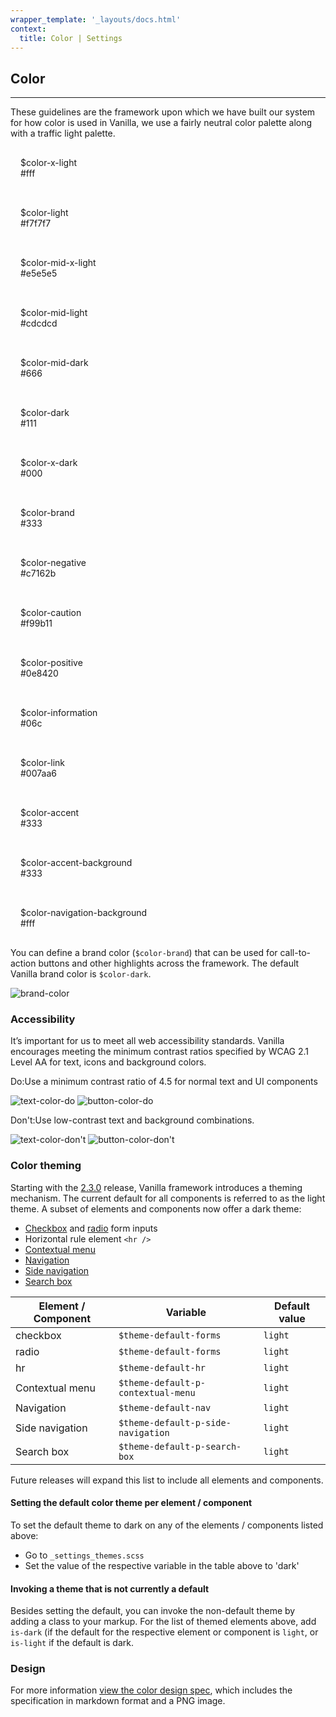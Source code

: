 ```yaml
---
wrapper_template: '_layouts/docs.html'
context:
  title: Color | Settings
---
```


## Color

<hr>

These guidelines are the framework upon which we have built our system for how color is used in Vanilla, we use a fairly neutral color palette along with a traffic light palette.

<div class="p-strip is-shallow">
  <div class="row">
    <div class="col-2 p-card u-no-padding">
      <div class="p-strip is-shallow is-bordered" style="background-color: #fff"></div>
      <p class="p-card__content u-no-margin" style="padding: 1rem">
        $color-x-light<br><span class="p-muted-heading">#fff</span>
      </p>
    </div>
    <div class="col-2 p-card u-no-padding">
      <div class="p-strip is-shallow is-bordered" style="background-color: #f7f7f7"></div>
      <p class="p-card__content u-no-margin" style="padding: 1rem">
        $color-light<br><span class="p-muted-heading">#f7f7f7</span>
      </p>
    </div>
    <div class="col-2 p-card u-no-padding">
      <div class="p-strip is-shallow is-bordered" style="background-color: #e5e5e5"></div>
      <p class="p-card__content u-no-margin" style="padding: 1rem">
        $color-mid-x-light<br><span class="p-muted-heading">#e5e5e5</span>
      </p>
    </div>
    <div class="col-2 p-card u-no-padding">
      <div class="p-strip is-shallow is-bordered" style="background-color: #cdcdcd"></div>
      <p class="p-card__content u-no-margin" style="padding: 1rem">
        $color-mid-light<br><span class="p-muted-heading">#cdcdcd</span>
      </p>
    </div>
  </div>
  <div class="row">
    <div class="col-2 p-card u-no-padding">
      <div class="p-strip is-shallow is-bordered" style="background-color: #666"></div>
      <p class="p-card__content u-no-margin" style="padding: 1rem">
        $color-mid-dark<br><span class="p-muted-heading">#666</span>
      </p>
    </div>
    <div class="col-2 p-card u-no-padding">
      <div class="p-strip is-shallow is-bordered" style="background-color: #111"></div>
      <p class="p-card__content u-no-margin" style="padding: 1rem">
        $color-dark<br><span class="p-muted-heading">#111</span>
      </p>
    </div>
    <div class="col-2 p-card u-no-padding">
      <div class="p-strip is-shallow is-bordered" style="background-color: #000"></div>
      <p class="p-card__content u-no-margin" style="padding: 1rem">
        $color-x-dark<br><span class="p-muted-heading">#000</span>
      </p>
    </div>
    <div class="col-2 p-card u-no-padding">
      <div class="p-strip is-shallow is-bordered" style="background-color: #333"></div>
      <p class="p-card__content u-no-margin" style="padding: 1rem">
        $color-brand<br><span class="p-muted-heading">#333</span>
      </p>
    </div>
  </div>
  <div class="row">
    <div class="col-2 p-card u-no-padding">
      <div class="p-strip is-shallow is-bordered" style="background-color: #c7162b"></div>
      <p class="p-card__content u-no-margin" style="padding: 1rem">
        $color-negative<br><span class="p-muted-heading">#c7162b</span>
      </p>
    </div>
    <div class="col-2 p-card u-no-padding">
      <div class="p-strip is-shallow is-bordered" style="background-color: #f99b11"></div>
      <p class="p-card__content u-no-margin" style="padding: 1rem">
        $color-caution<br><span class="p-muted-heading">#f99b11</span>
      </p>
    </div>
    <div class="col-2 p-card u-no-padding">
      <div class="p-strip is-shallow is-bordered" style="background-color: #0e8420"></div>
      <p class="p-card__content u-no-margin" style="padding: 1rem">
        $color-positive<br><span class="p-muted-heading">#0e8420</span>
      </p>
    </div>
    <div class="col-2 p-card u-no-padding">
      <div class="p-strip is-shallow is-bordered" style="background-color: #06c"></div>
      <p class="p-card__content u-no-margin" style="padding: 1rem">
        $color-information<br><span class="p-muted-heading">#06c</span>
      </p>
    </div>
  </div>
  <div class="row">
    <div class="col-2 p-card u-no-padding">
      <div class="p-strip is-shallow is-bordered" style="background-color: #007aa6"></div>
      <p class="p-card__content u-no-margin" style="padding: 1rem">
        $color-link<br><span class="p-muted-heading">#007aa6</span>
      </p>
    </div>
    <div class="col-2 p-card u-no-padding">
      <div class="p-strip is-shallow is-bordered" style="background-color: #333"></div>
      <p class="p-card__content u-no-margin" style="padding: 1rem">
        $color-accent<br><span class="p-muted-heading">#333</span>
      </p>
    </div>
    <div class="col-2 p-card u-no-padding">
      <div class="p-strip is-shallow is-bordered" style="background-color: #333"></div>
      <p class="p-card__content u-no-margin" style="padding: 1rem">
        $color-accent-background<br><span class="p-muted-heading">#333</span>
      </p>
    </div>
    <div class="col-2 p-card u-no-padding">
      <div class="p-strip is-shallow is-bordered" style="background-color: #fff"></div>
      <p class="p-card__content u-no-margin" style="padding: 1rem">
        $color-navigation-background<br><span class="p-muted-heading">#fff</span>
      </p>
    </div>
  </div>
</div>

You can define a brand color (`$color-brand`) that can be used for call-to-action buttons and other highlights across the framework. The default Vanilla brand color is `$color-dark`.

<img class="p-image--bordered" src="https://assets.ubuntu.com/v1/7446a44a-basics-brand-color.png" alt="brand-color">

### Accessibility

It’s important for us to meet all web accessibility standards. Vanilla encourages meeting the minimum contrast ratios specified by WCAG 2.1 Level AA for text, icons and background colors.

<div class="p-strip is-shallow">
  <div class="row">
     <div class="col-4">
       <div class="p-notification--positive">
        <p class="p-notification__response"><span class="p-notification__status">Do:</span>Use a minimum contrast ratio of 4.5 for normal text and UI components</p>
       </div>
       <img class="p-image--bordered" src="https://assets.ubuntu.com/v1/e1183cd5-basics-text-color-do.png" alt="text-color-do">
       <img class="p-image--bordered" src="https://assets.ubuntu.com/v1/92607803-basics-button-color-do.png" alt="button-color-do">
     </div>
    <div class="col-4">
      <div class="p-notification--negative">
        <p class="p-notification__response"><span class="p-notification__status">Don't:</span>Use low-contrast text and background combinations.</p>
      </div>
      <img class="p-image--bordered" src="https://assets.ubuntu.com/v1/66aa056d-basics-text-color-don%27t.png" alt="text-color-don't">
      <img class="p-image--bordered" src="https://assets.ubuntu.com/v1/0929f834-basics-button-color-don%27t.png" alt="button-color-don't">
    </div>
  </div>
</div>

### Color theming

Starting with the [2.3.0](https://github.com/canonical-web-and-design/vanilla-framework/releases/tag/v2.3.0) release, Vanilla framework introduces a theming mechanism. The current default for all components is referred to as the light theme. A subset of elements and components now offer a dark theme:

- [Checkbox](/docs/base/forms#checkbox) and [radio](/docs/base/forms#radio-button) form inputs
- Horizontal rule element `<hr />`
- [Contextual menu](/docs/patterns/contextual-menu)
- [Navigation](/docs/patterns/navigation)
- [Side navigation](/docs/patterns/navigation#side-navigation)
- [Search box](/docs/patterns/search-box)

| Element / Component | Variable                           | Default value |
| ------------------- | ---------------------------------- | ------------- |
| checkbox            | `$theme-default-forms`             | `light`       |
| radio               | `$theme-default-forms`             | `light`       |
| hr                  | `$theme-default-hr`                | `light`       |
| Contextual menu     | `$theme-default-p-contextual-menu` | `light`       |
| Navigation          | `$theme-default-nav`               | `light`       |
| Side navigation     | `$theme-default-p-side-navigation` | `light`       |
| Search box          | `$theme-default-p-search-box`      | `light`       |

Future releases will expand this list to include all elements and components.

#### Setting the default color theme per element / component

To set the default theme to dark on any of the elements / components listed above:

- Go to `_settings_themes.scss`
- Set the value of the respective variable in the table above to 'dark'

#### Invoking a theme that is not currently a default

Besides setting the default, you can invoke the non-default theme by adding a class to your markup. For the list of themed elements above, add `is-dark` (if the default for the respective element or component is `light`, or `is-light` if the default is dark.

### Design

For more information [view the color design spec](https://github.com/ubuntudesign/vanilla-design/tree/master/Color), which includes the specification in markdown format and a PNG image.
